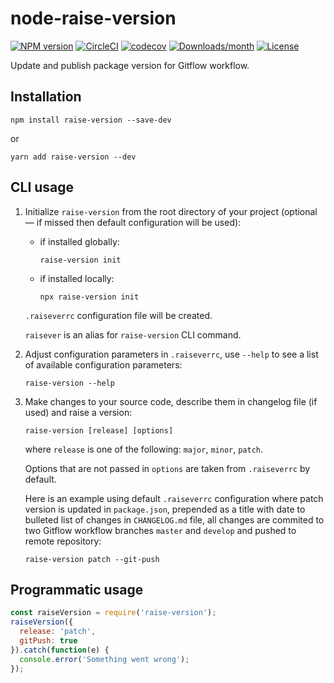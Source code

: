 # node-raise-version

[![NPM version](https://img.shields.io/npm/v/raise-version.svg)](https://www.npmjs.com/package/raise-version)
[![CircleCI](https://circleci.com/gh/ezze/node-raise-version.svg?style=shield)](https://circleci.com/gh/ezze/node-raise-version)
[![codecov](https://codecov.io/gh/ezze/node-raise-version/branch/develop/graph/badge.svg?token=I0ZRW8OP7L)](https://codecov.io/gh/ezze/node-raise-version)
[![Downloads/month](https://img.shields.io/npm/dm/raise-version.svg)](https://www.npmjs.com/package/raise-version)
[![License](https://img.shields.io/github/license/mashape/apistatus.svg)](LICENSE.md)

Update and publish package version for Gitflow workflow.

## Installation

```
npm install raise-version --save-dev
```

or

```
yarn add raise-version --dev
```
   
## CLI usage

1. Initialize `raise-version` from the root directory of your project (optional — if missed then default configuration will be used):

    - if installed globally:

        ```
        raise-version init
        ```
      
    - if installed locally:
    
        ```
        npx raise-version init
        ```
      
    `.raiseverrc` configuration file will be created.
 
    `raisever` is an alias for `raise-version` CLI command.
    
2. Adjust configuration parameters in `.raiseverrc`, use `--help` to see a list of available configuration parameters:

    ```
    raise-version --help
    ```

3. Make changes to your source code, describe them in changelog file (if used) and raise a version:

    ```
    raise-version [release] [options]
    ```

    where `release` is one of the following: `major`, `minor`, `patch`.
   
    Options that are not passed in `options` are taken from `.raiseverrc` by default.
   
    Here is an example using default `.raiseverrc` configuration where patch version is updated in `package.json`, prepended as a title with date to bulleted list of changes in `CHANGELOG.md` file, all changes are commited to two Gitflow workflow branches `master` and `develop` and pushed to remote repository:
    
    ```
    raise-version patch --git-push
    ```
    
## Programmatic usage

```javascript
const raiseVersion = require('raise-version');
raiseVersion({
  release: 'patch',
  gitPush: true
}).catch(function(e) {
  console.error('Something went wrong');
});
```
